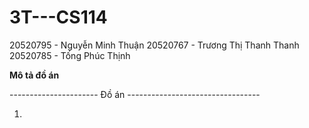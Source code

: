 # 3T---CS114

20520795 - Nguyễn Minh Thuận
20520767 - Trương Thị Thanh Thanh
20520785 - Tống Phúc Thịnh

**Mô tả đồ án**

---------------------- Đồ án ---------------------------------

1.
